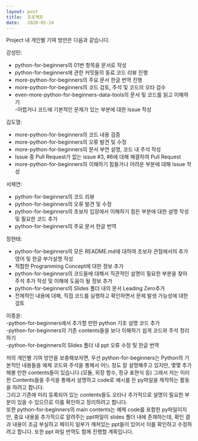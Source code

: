 ```yaml
---
layout: post
title:  프로젝트 
date:   2020-05-24
---
```

Project 내 개인별 기여 방안은 다음과 같습니다.

강성민:  
- python-for-beginners의 01번 항목을 문서로 작성  
- python-for-beginners에 관한 커밋들의 동료 코드 리뷰 진행  
- more-python-for-beginners의 주요 문서 한글 번역 진행  
- more-python-for-beginners의 코드 검토, 주석 및 코드의 오타 검수  
- even-more-python-for-beginners-data-tools의 문서 및 코드를 읽고 이해하기   
-어렵거나 코드에 기본적인 문제가 있는 부분에 대한 Issue 작성

김도열:  
- more-python-for-beginners의 코드 내용 검증  
- more-python-for-beginners의 오류 발견 및 수정  
- more-python-for-beginners의 문서 부연 설명, 코드 내 주석 작성  
- Issue 중 Pull Request가 없는 issue #3, #6에 대해 해결하여 Pull Request  
- more-python-for-beginners의 이해하기 힘들거나 어려운 부분에 대해 Issue 작성

서채연:  
- python-for-beginners의 코드 리뷰  
- python-for-beginners의 오류 발견 및 수정  
- python-for-beginners의 초보자 입장에서 이해하기 힘든 부분에 대한 설명 작성 및 필요한 코드 추가  
- python-for-beginners의 주요 문서 한글 번역
		
정현태:  
- python-for-beginners의 모든 README.md에 대하여 초보자 관점에서의 추가 영어 및 한글 부가설명 작성  
- 적합한 Programming Concept에 대한 정보 추가  
- python-for-beginners의 코드들에 대해서 직관적인 설명이 필요한 부분을 찾아 주석 추가 작성 및 이해에 도움이 될 정보 추가  
- python-for-beginners의 Slides 폴더 내의 문서 Leading Zero추가  
- 전체적인 내용에 대해, 직접 코드를 실행하고 확인하면서 문제 발생 가능성에 대한 검토

이종윤:  
-python-for-beginners에서 추가할 만한 python 기초 설명 코드 추가  
-python-for-beginners의 기존 contents들을 보다 이해하기 쉽게 코드와 주석 정리하기  
-python-for-beginners의 Slides 폴더 내 ppt 오류 수정 및 한글 번역

저의 개인별 기여 방안을 보충해보자면, 우선 python-for-beginners는 Python의 기본적인 내용들을 예제 코드와 주석을 통해서 어느 정도 잘 설명해주고 있지만, 몇몇 추가해볼 만한 contents들이 있습니다.(모듈, 외장 함수, 정규 표현식 등)
그래서 저는 이러한 Contents들을 주석을 통해서 설명하고 code로 예시를 든 py파일을 제작하는 활동을 하려고 합니다.  
그리고 기존에 미리 등록되어 있는 contents들도 오타나 추가적으로 설명이 필요한 부분이 있을 수 있으므로 이를 확인하고 정리하려고 합니다.  
또한 python-for-beginners의 main contents는 예제 code를 포함한 py파일이지만, 중요 내용을 추가적으로 알려주는 ppt파일이 slides 폴더 내에 존재하는데, 확인 결과 내용이 조금 부실하고 페이지 일부가 깨져있는 ppt들이 있어서 이를 확인하고 수정하려고 합니다. 또한 ppt 파일 번역도 함께 진행할 계획입니다.
